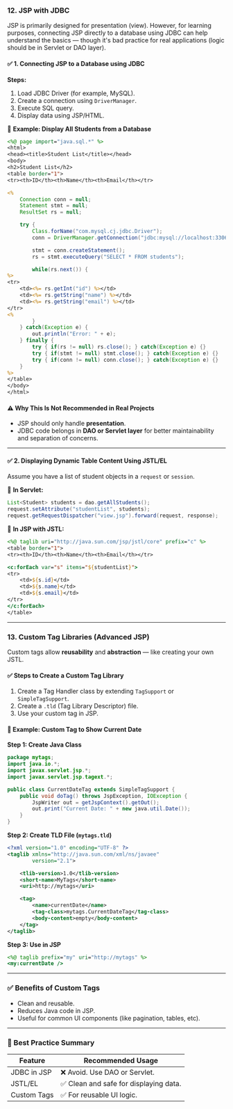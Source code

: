 
### **12. JSP with JDBC**

JSP is primarily designed for presentation (view). However, for learning purposes, connecting JSP directly to a database using JDBC can help understand the basics — though it's bad practice for real applications (logic should be in Servlet or DAO layer).

#### ✅ **1. Connecting JSP to a Database using JDBC**

**Steps:**

1. Load JDBC Driver (for example, MySQL).
2. Create a connection using `DriverManager`.
3. Execute SQL query.
4. Display data using JSP/HTML.

📌 **Example: Display All Students from a Database**

```jsp
<%@ page import="java.sql.*" %>
<html>
<head><title>Student List</title></head>
<body>
<h2>Student List</h2>
<table border="1">
<tr><th>ID</th><th>Name</th><th>Email</th></tr>

<%
    Connection conn = null;
    Statement stmt = null;
    ResultSet rs = null;

    try {
        Class.forName("com.mysql.cj.jdbc.Driver");
        conn = DriverManager.getConnection("jdbc:mysql://localhost:3306/school", "root", "password");

        stmt = conn.createStatement();
        rs = stmt.executeQuery("SELECT * FROM students");

        while(rs.next()) {
%>
<tr>
    <td><%= rs.getInt("id") %></td>
    <td><%= rs.getString("name") %></td>
    <td><%= rs.getString("email") %></td>
</tr>
<%
        }
    } catch(Exception e) {
        out.println("Error: " + e);
    } finally {
        try { if(rs != null) rs.close(); } catch(Exception e) {}
        try { if(stmt != null) stmt.close(); } catch(Exception e) {}
        try { if(conn != null) conn.close(); } catch(Exception e) {}
    }
%>
</table>
</body>
</html>
```

#### ⚠️ **Why This Is Not Recommended in Real Projects**

* JSP should only handle **presentation**.
* JDBC code belongs in **DAO or Servlet layer** for better maintainability and separation of concerns.

---

#### ✅ **2. Displaying Dynamic Table Content Using JSTL/EL**

Assume you have a list of student objects in a `request` or `session`.

📌 **In Servlet:**

```java
List<Student> students = dao.getAllStudents();
request.setAttribute("studentList", students);
request.getRequestDispatcher("view.jsp").forward(request, response);
```

📌 **In JSP with JSTL:**

```jsp
<%@ taglib uri="http://java.sun.com/jsp/jstl/core" prefix="c" %>
<table border="1">
<tr><th>ID</th><th>Name</th><th>Email</th></tr>

<c:forEach var="s" items="${studentList}">
<tr>
    <td>${s.id}</td>
    <td>${s.name}</td>
    <td>${s.email}</td>
</tr>
</c:forEach>
</table>
```

---

### **13. Custom Tag Libraries (Advanced JSP)**

Custom tags allow **reusability** and **abstraction** — like creating your own JSTL.

#### ✅ **Steps to Create a Custom Tag Library**

1. Create a Tag Handler class by extending `TagSupport` or `SimpleTagSupport`.
2. Create a `.tld` (Tag Library Descriptor) file.
3. Use your custom tag in JSP.

#### 📌 Example: Custom Tag to Show Current Date

**Step 1: Create Java Class**

```java
package mytags;
import java.io.*;
import javax.servlet.jsp.*;
import javax.servlet.jsp.tagext.*;

public class CurrentDateTag extends SimpleTagSupport {
    public void doTag() throws JspException, IOException {
        JspWriter out = getJspContext().getOut();
        out.print("Current Date: " + new java.util.Date());
    }
}
```

**Step 2: Create TLD File (`mytags.tld`)**

```xml
<?xml version="1.0" encoding="UTF-8" ?>
<taglib xmlns="http://java.sun.com/xml/ns/javaee"
        version="2.1">

    <tlib-version>1.0</tlib-version>
    <short-name>MyTags</short-name>
    <uri>http://mytags</uri>

    <tag>
        <name>currentDate</name>
        <tag-class>mytags.CurrentDateTag</tag-class>
        <body-content>empty</body-content>
    </tag>
</taglib>
```

**Step 3: Use in JSP**

```jsp
<%@ taglib prefix="my" uri="http://mytags" %>
<my:currentDate />
```

---

### ✅ Benefits of Custom Tags

* Clean and reusable.
* Reduces Java code in JSP.
* Useful for common UI components (like pagination, tables, etc).

---

### 📌 Best Practice Summary

| Feature     | Recommended Usage                     |
| ----------- | ------------------------------------- |
| JDBC in JSP | ❌ Avoid. Use DAO or Servlet.          |
| JSTL/EL     | ✅ Clean and safe for displaying data. |
| Custom Tags | ✅ For reusable UI logic.              |


